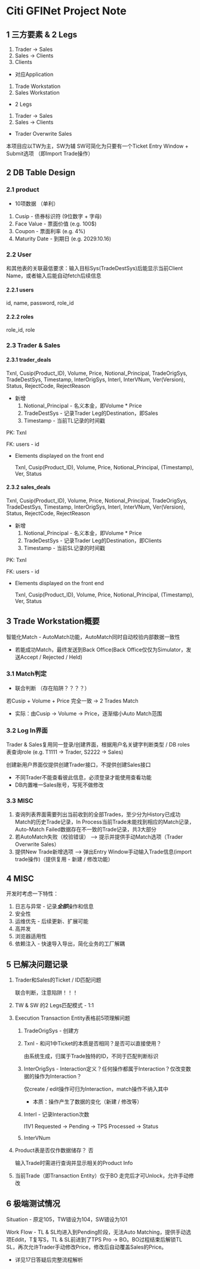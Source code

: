 # Citi GFINet Project Note

## 1 三方要素 & 2 Legs

1. Trader -> Sales
2. Sales -> Clients
3. Clients

* 对应Application
1. Trade Workstation
2. Sales Workstation

* 2 Legs
1. Trader -> Sales
2. Sales -> Clients

* Trader Overwrite Sales

本项目应以TW为主，SW为辅
SW可简化为只要有一个Ticket Entry Window + Submit选项 （即Import Trade操作）

## 2 DB Table Design

### 2.1 product

* 10项数据 （单利）

1. Cusip - 债券标识符 (9位数字 + 字母)
2. Face Value - 票面价值 (e.g. 100$)
3. Coupon - 票面利率 (e.g. 4%)
4. Maturity Date - 到期日 (e.g. 2029.10.16)

### 2.2 User

和其他表的关联最低要求：输入目标Sys(TradeDestSys)后能显示当前Client Name，或者输入后能自动fetch后续信息

#### 2.2.1 users

id, name, password, role_id

#### 2.2.2 roles

role_id, role

### 2.3 Trader & Sales

#### 2.3.1 trader_deals

TxnI, Cusip(Product_ID), Volume, Price, Notional_Principal, TradeOrigSys, TradeDestSys, Timestamp, InterOrigSys, InterI, InterVNum, Ver(Version), Status, RejectCode, RejectReason

* 新增
  1. Notional_Principal -  名义本金，即Volume * Price
  2. TradeDestSys - 记录Trader Leg的Destination，即Sales
  3. Timestamp - 当前TL记录的时间戳

PK: TxnI

FK: users - id

* Elements displayed on the front end

  TxnI, Cusip(Product_ID), Volume, Price, Notional_Principal, (Timestamp),  Ver, Status

#### 2.3.2 sales_deals

TxnI, Cusip(Product_ID), Volume, Price, Notional_Principal, TradeOrigSys, TradeDestSys, Timestamp, InterOrigSys, InterI, InterVNum, Ver(Version), Status, RejectCode, RejectReason

* 新增
  1. Notional_Principal -  名义本金，即Volume * Price
  2. TradeDestSys - 记录Trader Leg的Destination，即Clients
  3. Timestamp - 当前SL记录的时间戳

PK: TxnI

FK: users - id

* Elements displayed on the front end

  TxnI, Cusip(Product_ID), Volume, Price, Notional_Principal, (Timestamp),  Ver, Status

## 3 Trade Workstation概要

智能化Match - AutoMatch功能，AutoMatch同时自动校验内部数据一致性

* 若能成功Match，最终发送到Back Office(Back Office仅仅为Simulator，发送Accept / Rejected / Held)

### 3.1 Match判定

* 联合判断 （存在陷阱？？？？）

若Cusip + Volume + Price 完全一致 -> 2 Trades Match

* 实际：由Cusip -> Volume -> Price，逐渐缩小Auto Match范围

### 3.2 Log In界面

Trader & Sales复用同一登录/创建界面，根据用户名关键字判断类型 / DB roles表查询role (e.g. T1111 -> Trader, S2222 -> Sales)

创建新用户界面仅提供创建Trader接口，不提供创建Sales接口

* 不同Trader不能查看彼此信息，必须登录才能使用查看功能
* DB内置唯一Sales账号，写死不做修改

### 3.3 MISC

1. 查询列表界面需要列出当前收到的全部Trades，至少分为History已成功Match的历史Trade记录，In Process当前Trade未能找到相应的Match记录，Auto-Match Failed数据存在不一致的Trade记录，共3大部分
2. 若AutoMatch失败（校验错误） --> 提示并提供手动Match选项（Trader Overwrite Sales）
4. 提供New Trade新增选项 --> 弹出Entry Window手动输入Trade信息(import trade操作)（提供复用 - 新建 / 修改功能）

## 4 MISC

开发时考虑一下特性：

1. 日志与异常 - 记录***全部***操作和信息
2. 安全性
3. 运维优先 - 后续更新、扩展可能
4. 高并发
5. 浏览器适用性
6. 依赖注入 - 快速导入导出，简化业务的工厂解耦


## 5 已解决问题记录

1. Trader和Sales的Ticket / ID匹配问题

   联合判断，注意陷阱！！！

2. TW & SW 的2 Legs匹配模式 - 1:1

3. Execution Transaction Entity表格前5项理解问题
   1. TradeOrigSys - 创建方

   2. TxnI - 和问1中Ticket的本质是否相同？是否可以直接使用？

      由系统生成，归属于Trade独特的ID，不同于匹配判断标识

   3. InterOrigSys - Interaction定义？任何操作都属于Interaction？仅改变数据的操作为Interaction？

      仅create / edit操作可归为Interaction，match操作不纳入其中

      * 本质：操作产生了数据的变化（新建 / 修改等）

   4. InterI - 记录Interaction次数

      I1V1 Requested -> Pending -> TPS Processed -> Status

   5. InterVNum
   
4. Product表是否仅作数据储存？ 否

   输入Trade时需进行查询并显示相关的Product Info
   
5. 当前Trade（即Transaction Entity）仅于BO 走完后才可Unlock，允许手动修改

## 6 极端测试情况

Situation - 原定105，TW错设为104，SW错设为101

Work Flow - TL & SL均进入到Pending阶段，无法Auto Matching，提供手动选项Eddit，T复写S，TL & SL前进到了TPS Pro -> BO。BO过程结束后解锁TL SL，再次允许Trader手动修改Price，修改后自动覆盖Sales的Price。

* 详见17日答疑后完整流程解析